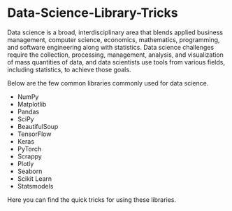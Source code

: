 # Data-Science-Library-Tricks
Data science is a broad, interdisciplinary area that blends applied business management, computer science, economics, mathematics, programming, and software engineering along with statistics. Data science challenges require the collection, processing, management, analysis, and visualization of mass quantities of data, and data scientists use tools from various fields, including statistics, to achieve those goals.

Below are the few common libraries commonly used for data science.

* NumPy
* Matplotlib
* Pandas
* SciPy
* BeautifulSoup
* TensorFlow
* Keras
* PyTorch
* Scrappy
* Plotly
* Seaborn
* Scikit Learn
* Statsmodels

Here you can find the quick tricks for using these libraries.
